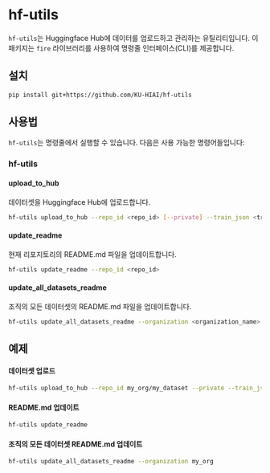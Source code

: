 # hf-utils

`hf-utils`는 Huggingface Hub에 데이터를 업로드하고 관리하는 유틸리티입니다. 이 패키지는 `fire` 라이브러리를 사용하여 명령줄 인터페이스(CLI)를 제공합니다.

## 설치

```sh
pip install git+https://github.com/KU-HIAI/hf-utils
```

## 사용법

`hf-utils`는 명령줄에서 실행할 수 있습니다. 다음은 사용 가능한 명령어들입니다:

### hf-utils

#### upload_to_hub

데이터셋을 Huggingface Hub에 업로드합니다.

```sh
hf-utils upload_to_hub --repo_id <repo_id> [--private] --train_json <train_json_path> [--val_json <val_json_path>] [--test_json <test_json_path>] [--train_test_split_ratio <ratio>] [--json_option <json_option>]
```

#### update_readme

현재 리포지토리의 README.md 파일을 업데이트합니다.

```sh
hf-utils update_readme --repo_id <repo_id>
```

#### update_all_datasets_readme

조직의 모든 데이터셋의 README.md 파일을 업데이트합니다.

```sh
hf-utils update_all_datasets_readme --organization <organization_name>
```

## 예제

#### 데이터셋 업로드

```sh
hf-utils upload_to_hub --repo_id my_org/my_dataset --private --train_json path/to/train.json --val_json path/to/val.json --test_json path/to/test.json --train_test_split_ratio 0.9 --json_option auto
```

#### README.md 업데이트

```sh
hf-utils update_readme
```

#### 조직의 모든 데이터셋 README.md 업데이트

```sh
hf-utils update_all_datasets_readme --organization my_org
```